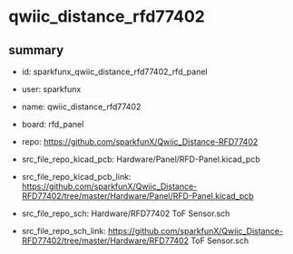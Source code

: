 # qwiic_distance_rfd77402
 
## summary 
* id: sparkfunx_qwiic_distance_rfd77402_rfd_panel
* user: sparkfunx
* name: qwiic_distance_rfd77402
* board: rfd_panel
* repo: https://github.com/sparkfunX/Qwiic_Distance-RFD77402
* src_file_repo_kicad_pcb: Hardware/Panel/RFD-Panel.kicad_pcb
* src_file_repo_kicad_pcb_link: https://github.com/sparkfunX/Qwiic_Distance-RFD77402/tree/master/Hardware/Panel/RFD-Panel.kicad_pcb


* src_file_repo_sch: Hardware/RFD77402 ToF Sensor.sch
* src_file_repo_sch_link: https://github.com/sparkfunX/Qwiic_Distance-RFD77402/tree/master/Hardware/RFD77402 ToF Sensor.sch




